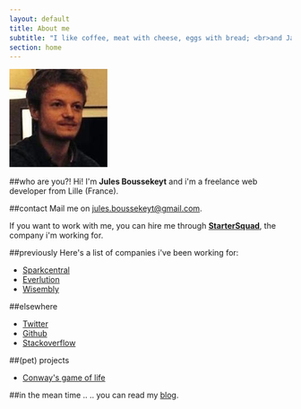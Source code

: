 ```yaml
---
layout: default
title: About me
subtitle: "I like coffee, meat with cheese, eggs with bread; <br>and Javascript"
section: home
---
```


![Jules Boussekeyt](/assets/images/jules-boussekeyt.jpg)

##who are you?!
Hi! I'm __Jules Boussekeyt__ and i'm a freelance web developer from Lille (France).


##contact
Mail me on [jules.boussekeyt@gmail.com](mailto:jules.boussekeyt@gmail.com).

If you want to work with me, you can hire me through [__StarterSquad__](http://startersquad.com),
the company i'm working for.

##previously
Here's a list of companies i've been working for:

- [Sparkcentral](http://www.sparkcentral.com/)
- [Everlution](http://www.everlution.com/)
- [Wisembly](http://wisembly.com/fr/)

##elsewhere
- [Twitter](https://twitter.com/julesbou)
- [Github](https://github.com/julesbou)
- [Stackoverflow](http://stackoverflow.com/users/505836/jules)

##(pet) projects
- [Conway's game of life](/projects/game-of-life)

##in the mean time ..
.. you can read my [blog](/posts.html).
